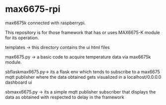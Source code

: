 # max6675-rpi
max6675k connected with raspberrypi.

This repository is for those framework that has or uses MAX6675-K module for its operation.

templates -> this directory contains the ui html files

max6675.py -> a basic code to acquire temperature data via max6675k module.

sbflaskmax6675.py-> its a flask env which tends to subscribe to a max6675 mqtt publisher where the data obtained gets visualized in a localhost/0.0.0.0 dashboard ui

sbmaxx6675.py -> its a simple mqtt publisher subscriber that displays the data as obtained with respected to delay in the framework
